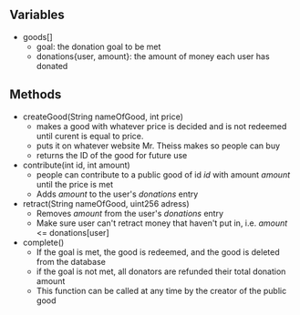 
## Variables
- goods[]
    - goal: the donation goal to be met
    - donations{user, amount}: the amount of money each user has donated
## Methods
- createGood(String nameOfGood, int price)
    - makes a good with whatever price is decided and is not redeemed until curent is equal to price.
    - puts it on whatever website Mr. Theiss makes so people can buy
    - returns the ID of the good for future use
- contribute(int id, int amount)
    - people can contribute to a public good of id _id_ with amount _amount_ until the price is met
    - Adds _amount_ to the user's _donations_ entry
- retract(String nameOfGood, uint256 adress)
    - Removes _amount_ from the user's _donations_ entry
    - Make sure user can't retract money that haven't put in, i.e. _amount_ <= donations[user]
- complete()
    - If the goal is met, the good is redeemed, and the good is deleted from the database
    - if the goal is not met, all donators are refunded their total donation amount
    - This function can be called at any time by the creator of the public good